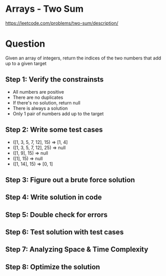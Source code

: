 # Arrays - Two Sum
https://leetcode.com/problems/two-sum/description/
# Question
Given an array of integers, return the indices of the two numbers that add up to a given target

## Step 1: Verify the constrainsts
- All numbers are positive
- There are no duplicates
- If there's no solution, return null
- There is always a solution
- Only 1 pair of numbers add up to the target
## Step 2: Write some test cases
- ([1, 3, 5, 7, 12], 15) => [1, 4]
- ([1, 3, 5, 7, 12], 25) => null
- ([1, 9], 15) => null
- ([1], 15) => null
- ([1, 14], 15) => [0, 1]
## Step 3: Figure out a brute force solution
## Step 4: Write solution in code
## Step 5: Double check for errors
## Step 6: Test solution with test cases
## Step 7: Analyzing Space & Time Complexity
## Step 8: Optimize the solution
